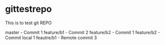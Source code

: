 # gittestrepo
This is to test git REPO

master - Commit 1
feature/b1 - Commit 2
feature/b2 - Commit 1
feature/b2 - Commit local 1
feautre/b1 - Remote commit 3

